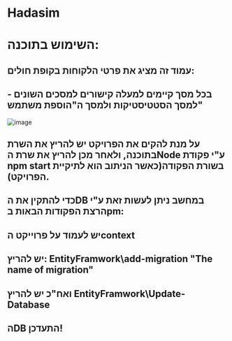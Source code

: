 # Hadasim

# השימוש בתוכנה:
## עמוד זה מציג את פרטי הלקוחות בקופת חולים:
## בכל מסך קיימים למעלה קישורים למסכים השונים - למסך הסטטיסטיקות ולמסך ה"הוספת משתמש"  

![image](https://github.com/BatShevaSofer/Hadasim/assets/116338945/768fe256-21b8-4703-b342-5f7df6e38bb7)

## על מנת להקים את הפרויקט יש להריץ את השרת בתוכנה, ולאחר מכן להריץ את שרת הNode ע"י פקודת npm start בשורת הפקודה(כאשר הניתוב הוא לתיקיית הפרויקט).
## כדי להתקין את הDB במחשב ניתן לעשות זאת ע"י הרצת הפקודות הבאות בpm:
## יש לעמוד על פרוייקט הcontext
## יש להריץ: EntityFramwork\add-migration "The name of migration"
## ואח"כ יש להריץ EntityFramwork\Update-Database

## הDB התעדכן!
